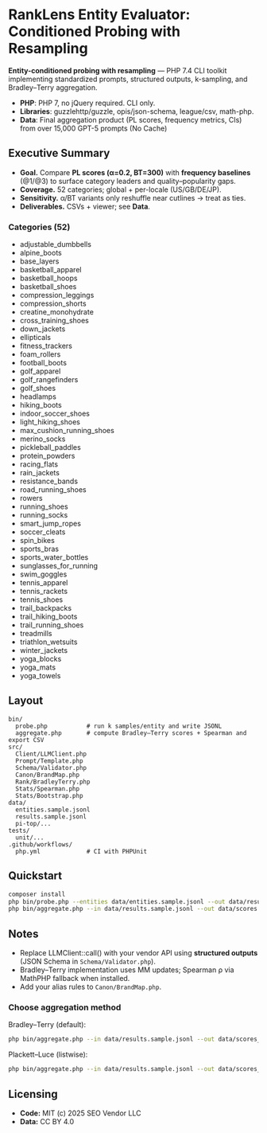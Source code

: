 # RankLens Entity Evaluator: Conditioned Probing with Resampling
**Entity-conditioned probing with resampling** — PHP 7.4 CLI toolkit implementing standardized prompts, structured outputs, k-sampling, and Bradley–Terry aggregation.

- **PHP**: PHP 7, no jQuery required. CLI only.
- **Libraries**: guzzlehttp/guzzle, opis/json-schema, league/csv, math-php.
- **Data**: Final aggregation product (PL scores, frequency metrics, CIs) from over 15,000 GPT-5 prompts (No Cache)

## Executive Summary
- **Goal.** Compare **PL scores (α=0.2, BT=300)** with **frequency baselines** (@1/@3) to surface category leaders and quality–popularity gaps.
- **Coverage.** 52 categories; global + per-locale (US/GB/DE/JP).
- **Sensitivity.** α/BT variants only reshuffle near cutlines → treat as ties.
- **Deliverables.** CSVs + viewer; see **Data**.

### Categories (52)
- adjustable_dumbbells
- alpine_boots
- base_layers
- basketball_apparel
- basketball_hoops
- basketball_shoes
- compression_leggings
- compression_shorts
- creatine_monohydrate
- cross_training_shoes
- down_jackets
- ellipticals
- fitness_trackers
- foam_rollers
- football_boots
- golf_apparel
- golf_rangefinders
- golf_shoes
- headlamps
- hiking_boots
- indoor_soccer_shoes
- light_hiking_shoes
- max_cushion_running_shoes
- merino_socks
- pickleball_paddles
- protein_powders
- racing_flats
- rain_jackets
- resistance_bands
- road_running_shoes
- rowers
- running_shoes
- running_socks
- smart_jump_ropes
- soccer_cleats
- spin_bikes
- sports_bras
- sports_water_bottles
- sunglasses_for_running
- swim_goggles
- tennis_apparel
- tennis_rackets
- tennis_shoes
- trail_backpacks
- trail_hiking_boots
- trail_running_shoes
- treadmills
- triathlon_wetsuits
- winter_jackets
- yoga_blocks
- yoga_mats
- yoga_towels

## Layout
```
bin/
  probe.php           # run k samples/entity and write JSONL
  aggregate.php       # compute Bradley–Terry scores + Spearman and export CSV
src/
  Client/LLMClient.php
  Prompt/Template.php
  Schema/Validator.php
  Canon/BrandMap.php
  Rank/BradleyTerry.php
  Stats/Spearman.php
  Stats/Bootstrap.php
data/
  entities.sample.jsonl
  results.sample.jsonl
  pi-top/...
tests/
  unit/...
.github/workflows/
  php.yml             # CI with PHPUnit
```
## Quickstart
```bash
composer install
php bin/probe.php --entities data/entities.sample.jsonl --out data/results.sample.jsonl --k 100 --n 10 --temperature 0.5
php bin/aggregate.php --in data/results.sample.jsonl --out data/scores.csv
```
## Notes
- Replace LLMClient::call() with your vendor API using **structured outputs** (JSON Schema in `Schema/Validator.php`).
- Bradley–Terry implementation uses MM updates; Spearman ρ via MathPHP fallback when installed.
- Add your alias rules to `Canon/BrandMap.php`.


### Choose aggregation method
Bradley–Terry (default):
```bash
php bin/aggregate.php --in data/results.sample.jsonl --out data/scores_bt.csv --method bt
```

Plackett–Luce (listwise):
```bash
php bin/aggregate.php --in data/results.sample.jsonl --out data/scores_pl.csv --method pl
```

## Licensing
- **Code:** MIT (c) 2025 SEO Vendor LLC
- **Data:** CC BY 4.0
